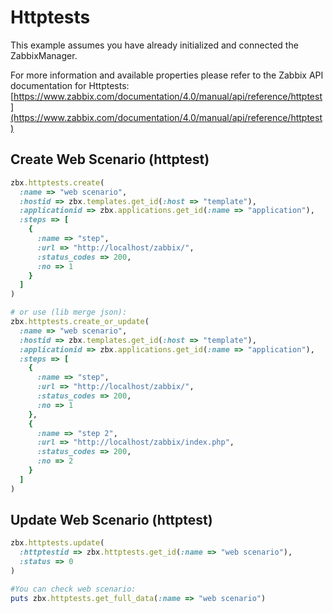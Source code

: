 # Httptests

This example assumes you have already initialized and connected the ZabbixManager.

For more information and available properties please refer to the Zabbix API documentation for Httptests:
[https://www.zabbix.com/documentation/4.0/manual/api/reference/httptest](https://www.zabbix.com/documentation/4.0/manual/api/reference/httptest)

## Create Web Scenario (httptest)
```ruby
zbx.httptests.create(
  :name => "web scenario",
  :hostid => zbx.templates.get_id(:host => "template"),
  :applicationid => zbx.applications.get_id(:name => "application"),
  :steps => [
    {
      :name => "step",
      :url => "http://localhost/zabbix/",
      :status_codes => 200,
      :no => 1
    }
  ]
)

# or use (lib merge json):
zbx.httptests.create_or_update(
  :name => "web scenario",
  :hostid => zbx.templates.get_id(:host => "template"),
  :applicationid => zbx.applications.get_id(:name => "application"),
  :steps => [
    {
      :name => "step",
      :url => "http://localhost/zabbix/",
      :status_codes => 200,
      :no => 1
    },
    {
      :name => "step 2",
      :url => "http://localhost/zabbix/index.php",
      :status_codes => 200,
      :no => 2
    }
  ]
)
```

## Update Web Scenario (httptest)
```ruby
zbx.httptests.update(
  :httptestid => zbx.httptests.get_id(:name => "web scenario"),
  :status => 0
)

#You can check web scenario:
puts zbx.httptests.get_full_data(:name => "web scenario")


